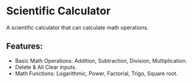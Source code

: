 # Scientific Calculator

A scientific calculator that can calculate math operations.

## Features:

- Basic Math Operations: Addition, Subtraction, Division, Multiplication.
- Delete & All Clear inputs.
- Math Functions: Logarithmic, Power, Factorial, Trigo, Square root.
